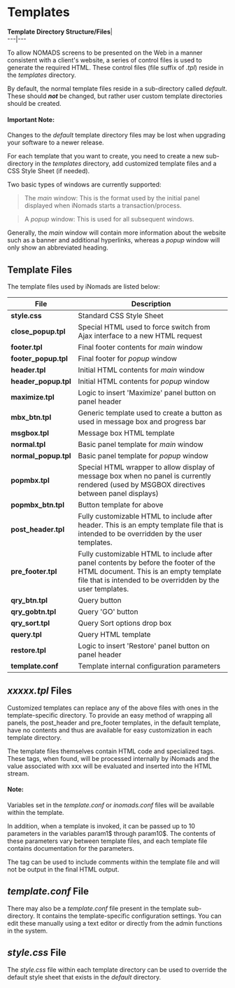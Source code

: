 # Templates

**Template Directory Structure/Files**|   
---|---  
  
To allow NOMADS screens to be presented on the Web in a manner consistent with a client's website, a series of control files is used to generate the required HTML. These control files (file suffix of _.tpl_) reside in the _templates_ directory.

By default, the normal template files reside in a sub-directory called _default_. These should **_not_** be changed, but rather user custom template directories should be created.

#### **Important Note:**  
Changes to the _default_ template directory files may be lost when upgrading your software to a newer release.

For each template that you want to create, you need to create a new sub-directory in the _templates_ directory, add customized template files and a CSS Style Sheet (if needed).

Two basic types of windows are currently supported:

> The _main_ window: This is the format used by the initial panel displayed when iNomads starts a transaction/process.

> A _popup_ window: This is used for all subsequent windows.

Generally, the _main_ window will contain more information about the website such as a banner and additional hyperlinks, whereas a _popup_ window will only show an abbreviated heading.

## Template Files

The template files used by iNomads are listed below:

**File** |  **Description**  
---|---  
**style.css** |  Standard CSS Style Sheet  
**close_popup.tpl** |  Special HTML used to force switch from Ajax interface to a new HTML request  
**footer.tpl** |  Final footer contents for  _main_ window  
**footer_popup.tpl** |  Final footer for  _popup_ window  
**header.tpl** |  Initial HTML contents for  _main_ window  
**header_popup.tpl** |  Initial HTML contents for  _popup_ window  
**maximize.tpl** |  Logic to insert 'Maximize' panel button on panel header  
**mbx_btn.tpl** |  Generic template used to create a button as used in message box and progress bar  
**msgbox.tpl** |  Message box HTML template  
**normal.tpl** |  Basic panel template for  _main_ window  
**normal_popup.tpl** |  Basic panel template for  _popup_ window  
**popmbx.tpl** |  Special HTML wrapper to allow display of message box when no panel is currently rendered (used by MSGBOX directives between panel displays)  
**popmbx_btn.tpl** |  Button template for above  
**post_header.tpl** |  Fully customizable HTML to include after header. This is an empty template file that is intended to be overridden by the user templates.  
**pre_footer.tpl** |  Fully customizable HTML to include after panel contents by before the footer of the HTML document. This is an empty template file that is intended to be overridden by the user templates.  
**qry_btn.tpl** |  Query button  
**qry_gobtn.tpl** |  Query 'GO' button  
**qry_sort.tpl** |  Query Sort options drop box  
**query.tpl** |  Query HTML template  
**restore.tpl** |  Logic to insert 'Restore' panel button on panel header  
**template.conf** |  Template internal configuration parameters  
  
##  _xxxxx.tpl_ Files

Customized templates can replace any of the above files with ones in the template-specific directory. To provide an easy method of wrapping all panels, the post_header and pre_footer templates, in the default template, have no contents and thus are available for easy customization in each template directory.

The template files themselves contain HTML code and specialized <?bb xxx ?> tags. These tags, when found, will be processed internally by iNomads and the value associated with xxx will be evaluated and inserted into the HTML stream.

#### **Note:**  
Variables set in the _template.conf_ or _inomads.conf_ files will be available within the template.

In addition, when a template is invoked, it can be passed up to 10 parameters in the variables param1$ through param10$. The contents of these parameters vary between template files, and each template file contains documentation for the parameters.

The tag <?bb ! .. ?> can be used to include comments within the template file and will not be output in the final HTML output.

## _template.conf_ File

There may also be a _template.conf_ file present in the template sub-directory. It contains the template-specific configuration settings. You can edit these manually using a text editor or directly from the admin functions in the system.

## _style.css_ File

The _style.css_ file within each template directory can be used to override the default style sheet that exists in the _default_ directory.

